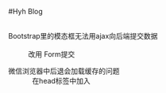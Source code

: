 


#Hyh Blog 

<dl>
  <dt>Bootstrap里的模态框无法用ajax向后端提交数据</dt>
  <dd> 改用 Form提交</dd>
</dl>

<dl>
 <dt>微信浏览器中后退会加载缓存的问题</dt>
 <dd>
   在head标签中加入
  <code>   
    <meta http-equiv="Cache-Control" content="no-cache, no-store, must-revalidate" />
    <meta http-equiv="Pragma" content="no-cache" />
    <meta http-equiv="Expires" content="0" />
  </code> 
 </dd>
</dl>

